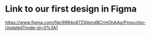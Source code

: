 # Link to our first design in Figma

https://www.figma.com/file/99R4o67ZXjbmdBCrmOhAAg/Pinocchio-Updated?node-id=0%3A1
